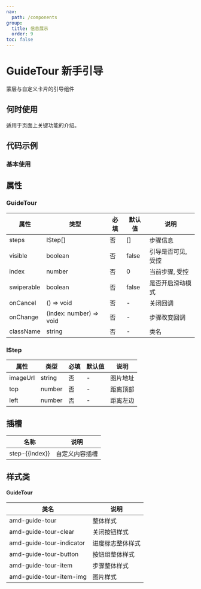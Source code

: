 ```yaml
---
nav:
  path: /components
group:
  title: 信息展示
  order: 9
toc: false
---
```


# GuideTour 新手引导

蒙层与自定义卡片的引导组件

## 何时使用

适用于页面上关键功能的介绍。

## 代码示例

### 基本使用

<code src='../../demo/pages/GuideTour'></code>

## 属性

### GuideTour

| 属性       | 类型                    | 必填 | 默认值 | 说明               |
| ---------- | ----------------------- | ---- | ------ | ------------------ |
| steps      | IStep[]                 | 否   | []     | 步骤信息           |
| visible    | boolean                 | 否   | false  | 引导是否可见, 受控 |
| index      | number                  | 否   | 0      | 当前步骤, 受控     |
| swiperable | boolean                 | 否   | false  | 是否开启滑动模式   |
| onCancel   | () => void              | 否   | -      | 关闭回调           |
| onChange   | (index: number) => void | 否   | -      | 步骤改变回调       |
| className  | string                  | 否   | -      | 类名               |

### IStep

| 属性     | 类型   | 必填 | 默认值 | 说明     |
| -------- | ------ | ---- | ------ | -------- |
| imageUrl | string | 否   | -      | 图片地址 |
| top      | number | 否   | -      | 距离顶部 |
| left     | number | 否   | -      | 距离左边 |

## 插槽

| 名称           | 说明           |
| -------------- | -------------- |
| step-{{index}} | 自定义内容插槽 |

## 样式类

#### GuideTour

| 类名                     | 说明             |
| ------------------------ | ---------------- |
| amd-guide-tour           | 整体样式         |
| amd-guide-tour-clear     | 关闭按钮样式     |
| amd-guide-tour-indicator | 进度标志整体样式 |
| amd-guide-tour-button    | 按钮组整体样式   |
| amd-guide-tour-item      | 步骤整体样式     |
| amd-guide-tour-item-img  | 图片样式         |
